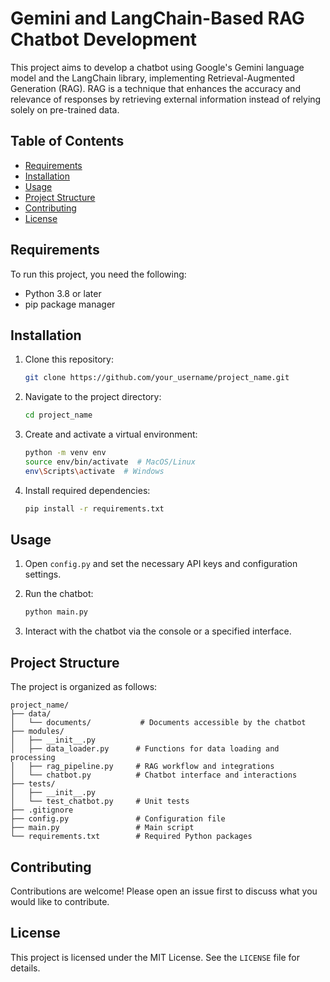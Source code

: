 # Gemini and LangChain-Based RAG Chatbot Development

This project aims to develop a chatbot using Google's Gemini language model and the LangChain library, implementing Retrieval-Augmented Generation (RAG). RAG is a technique that enhances the accuracy and relevance of responses by retrieving external information instead of relying solely on pre-trained data.

## Table of Contents

- [Requirements](#requirements)
- [Installation](#installation)
- [Usage](#usage)
- [Project Structure](#project-structure)
- [Contributing](#contributing)
- [License](#license)

## Requirements

To run this project, you need the following:

- Python 3.8 or later
- pip package manager

## Installation

1. Clone this repository:

   ```bash
   git clone https://github.com/your_username/project_name.git
   ```

2. Navigate to the project directory:

   ```bash
   cd project_name
   ```

3. Create and activate a virtual environment:

   ```bash
   python -m venv env
   source env/bin/activate  # MacOS/Linux
   env\Scripts\activate  # Windows
   ```

4. Install required dependencies:

   ```bash
   pip install -r requirements.txt
   ```

## Usage

1. Open `config.py` and set the necessary API keys and configuration settings.

2. Run the chatbot:

   ```bash
   python main.py
   ```

3. Interact with the chatbot via the console or a specified interface.

## Project Structure

The project is organized as follows:

```
project_name/
├── data/
│   └── documents/           # Documents accessible by the chatbot
├── modules/
│   ├── __init__.py
│   ├── data_loader.py      # Functions for data loading and processing
│   ├── rag_pipeline.py     # RAG workflow and integrations
│   └── chatbot.py          # Chatbot interface and interactions
├── tests/
│   ├── __init__.py
│   └── test_chatbot.py     # Unit tests
├── .gitignore
├── config.py               # Configuration file
├── main.py                 # Main script
└── requirements.txt        # Required Python packages
```

## Contributing

Contributions are welcome! Please open an issue first to discuss what you would like to contribute.

## License

This project is licensed under the MIT License. See the `LICENSE` file for details.

